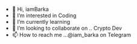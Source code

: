 - 👋 Hi, iamBarka
- 👀 I’m interested in Coding
- 🌱 I’m currently learning 
- 💞️ I’m looking to collaborate on .. Crypto Dev
- 📫 How to reach me ...@iam_barka on Telegram

<!---
B-BERNARDD/B-BERNARDD is a ✨ special ✨ repository because its `README.md` (this file) appears on your GitHub profile.
You can click the Preview link to take a look at your changes.
--->
